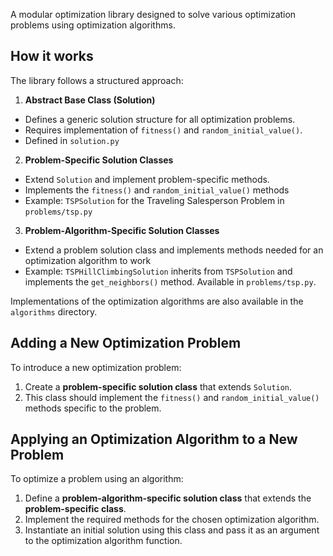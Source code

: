 A modular optimization library designed to solve various optimization problems using optimization algorithms.

## How it works

The library follows a structured approach:

1. **Abstract Base Class (Solution)**
- Defines a generic solution structure for all optimization problems.
- Requires implementation of `fitness()` and `random_initial_value()`.
- Defined in `solution.py`

2. **Problem-Specific Solution Classes**

- Extend `Solution` and implement problem-specific methods.
- Implements the `fitness()` and `random_initial_value()` methods
- Example: `TSPSolution` for the Traveling Salesperson Problem in `problems/tsp.py`

3. **Problem-Algorithm-Specific Solution Classes**
- Extend a problem solution class and implements methods needed for an optimization algorithm to work
- Example: `TSPHillClimbingSolution` inherits from `TSPSolution` and implements the `get_neighbors()` method. Available in `problems/tsp.py`.

Implementations of the optimization algorithms are also available in the `algorithms` directory.

## Adding a New Optimization Problem

To introduce a new optimization problem:

1. Create a **problem-specific solution class** that extends `Solution`.
2. This class should implement the `fitness()` and `random_initial_value()` methods specific to the problem.

## Applying an Optimization Algorithm to a New Problem

To optimize a problem using an algorithm:

1. Define a **problem-algorithm-specific solution class** that extends the **problem-specific class**.
2. Implement the required methods for the chosen optimization algorithm.
3. Instantiate an initial solution using this class and pass it as an argument to the optimization algorithm function.






